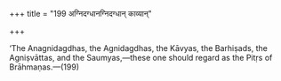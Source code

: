 +++
title = "199 अग्निदग्धानग्निदग्धान् काव्यान्"

+++

‘The Anagnidagdhas, the Agnidagdhas, the Kāvyas, the Barhiṣads, the Agniṣvāttas, and the Saumyas,—these one should regard as the Pitṛs of Brāhmaṇas.—(199)